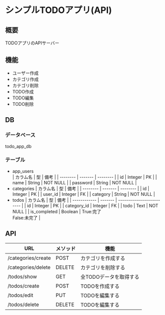 # シンプルTODOアプリ(API)

## 概要
TODOアプリのAPIサーバー

## 機能
- ユーザー作成
- カテゴリ作成
- カテゴリ削除
- TODO作成
- TODO編集
- TODO削除

## DB

### データベース
todo_app_db

### テーブル
- app_users  
  | カラム名 | 型      | 備考     |
  | -------- | ------- | -------- |
  | id       | Integer | PK       |
  | name     | String  | NOT NULL |
  | password | String  | NOT NULL |
- categories
  | カラム名 | 型      | 備考     |
  | -------- | ------- | -------- |
  | id       | Integer | PK       |
  | user_id  | Integer | FK       |
  | category | String  | NOT NULL |
- todos
  | カラム名     | 型      | 備考                      |
  | ------------ | ------- | ------------------------- |
  | id           | Integer | PK                        |
  | category_id  | Integer | FK                        |
  | todo         | Text    | NOT NULL                  |
  | is_completed | Boolean | True:完了<br>False:未完了 |

## API
| URL                | メソッド | 機能                   |
| ------------------ | -------- | ---------------------- |
| /categories/create | POST     | カテゴリを作成する     |
| /categories/delete | DELETE   | カテゴリを削除する     |
| /todos/show        | GET      | 全TODOデータを取得する |
| /todos/create      | POST     | TODOを作成する         |
| /todos/edit        | PUT      | TODOを編集する         |
| /todos/delete      | DELETE   | TODOを編集する         |
